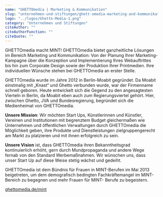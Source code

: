 ```yaml
---
name: "GHETTOmedia | Marketing & Kommunikation"
slug: "unternehmen-und-stiftungen/ghett-omedia-marketing-and-kommunikation"
logo: "../logos/Ghetto-Media-1.png"
category: "Unternehmen und Stiftungen"
citeAuthor: ""
citeAuthorFunction: ""
citeQuote: ""
---
```


GHETTOmedia macht MINT! GHETTOmedia bietet ganzheitliche Lösungen im Bereich Marketing und Kommunikation: Von der Planung Ihrer Marketing-Kampagne über die Konzeption und Implementierung Ihres Webauftrittes bis hin zum Corporate Design sowie der Produktion Ihrer Printmedien. Ihre individuellen Wünsche stehen bei GHETTOmedia an erster Stelle.

GHETTOmedia wurde im Jahre 2012 in Berlin-Moabit gegründet. Da Moabit einstmalig mit „Knast“ und Ghetto verbunden wurde, war der Firmenname schnell geboren. Heute entwickelt sich die Gegend zu den angesagtesten Vierteln in Berlin, da Moabit eben auch zum Regierungsviertel gehört. Hier, zwischen Ghetto, JVA und Bundesregierung, begründet sich die Medienheimat von GHETTOmedia.

**Unsere Mission**: Wir möchten Start Ups, Künstlerinnen und Künstler, Vereinen und Institutionen mit begrenztem Budget gleichermaßen wie Unternehmen und öffentlichen Verwaltungen durch GHETTOmedia die Möglichkeit geben, ihre Produkte und Dienstleistungen zielgruppengerecht am Markt zu platzieren und mit ihnen erfolgreich zu sein.

**Unsere Vision** ist, dass GHETTOmedia ihren Bekanntheitsgrad kontinuierlich erhöht, gern durch Mundpropaganda und andere Wege fernab von den Standard Werbemaßnahmen. Wir wünschen uns, dass unser Start Up auf diese Weise stetig wächst und gedeiht.

GHETTOmedia ist dem Bündnis für Frauen in MINT-Berufen im Mai 2013 beigetreten, um dem demografisch bedingten Fachkräftemangel im MINT-Bereich zu begegnen und mehr Frauen für MINT- Berufe zu begeistern.

[ghettomedia.de/mint](http://ghettomedia.de/mint/)
